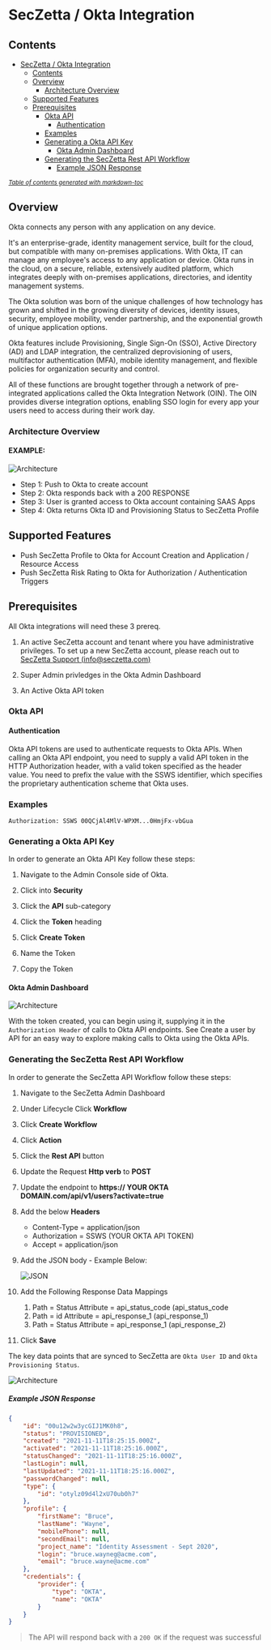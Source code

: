 
# SecZetta / Okta Integration

## Contents

- [SecZetta / Okta Integration](#seczetta---okta-integration)
  * [Contents](#contents)
  * [Overview](#overview)
    + [Architecture Overview](#architecture-overview)
  * [Supported Features](#supported-features)
  * [Prerequisites](#prerequisites)
    + [Okta  API](#okta--api)
      - [Authentication](#authentication)
    + [Examples](#examples)
    + [Generating a Okta API Key](#generating-a-okta-api-key)
      - [Okta Admin Dashboard](#okta-admin-dashboard)
    + [Generating the SecZetta Rest API Workflow](#generating-the-seczetta-rest-api-workflow)
        * [Example JSON Response](#example-json-response)

<small><i><a href='http://ecotrust-canada.github.io/markdown-toc/'>Table of contents generated with markdown-toc</a></i></small>

## Overview

Okta connects any person with any application on any device.

It's an enterprise-grade, identity management service, built for the cloud, but compatible with many on-premises applications. With Okta, IT can manage any employee's access to any application or device. Okta runs in the cloud, on a secure, reliable, extensively audited platform, which integrates deeply with on-premises applications, directories, and identity management systems.

The Okta solution was born of the unique challenges of how technology has grown and shifted in the growing diversity of devices, identity issues, security, employee mobility, vender partnership, and the exponential growth of unique application options.

Okta features include Provisioning, Single Sign-On (SSO), Active Directory (AD) and LDAP integration, the centralized deprovisioning of users, multifactor authentication (MFA), mobile identity management, and flexible policies for organization security and control.

All of these functions are brought together through a network of pre-integrated applications called the Okta Integration Network (OIN). The OIN provides diverse integration options, enabling SSO login for every app your users need to access during their work day.

### Architecture Overview

#### EXAMPLE: 

![Architecture](img/okta-sz-architecture.png "This is a sample image.")

- Step 1: Push to Okta to create account
- Step 2: Okta responds back with a 200 RESPONSE
- Step 3: User is granted access to Okta account containing SAAS Apps
- Step 4: Okta returns Okta ID and Provisioning Status to SecZetta Profile

## Supported Features

- Push SecZetta Profile to Okta for Account Creation and Application / Resource Access
- Push SecZetta Risk Rating to Okta for Authorization / Authentication Triggers

## Prerequisites

All Okta integrations will need these 3 prereq.

1. An active SecZetta account and tenant where you have administrative privileges. To set up a new SecZetta account, please reach out to [SecZetta Support (info@seczetta.com)](mailto:info@seczetta.com)

2. Super Admin privledges in the Okta Admin Dashboard

3. An Active Okta API token

### Okta  API

#### Authentication

Okta API tokens are used to authenticate requests to Okta APIs. When calling an Okta API endpoint, you need to supply a valid API token in the HTTP Authorization header, with a valid token specified as the header value. You need to prefix the value with the SSWS identifier, which specifies the proprietary authentication scheme that Okta uses.

### Examples

`Authorization: SSWS 00QCjAl4MlV-WPXM...0HmjFx-vbGua`

### Generating a Okta API Key

In order to generate an Okta API Key follow these steps: 

1. Navigate to the Admin Console side of Okta. 

2. Click into **Security**

3. Click the **API** sub-category

4. Click the **Token** heading

5. Click **Create Token** 

6. Name the Token

7. Copy the Token

#### Okta Admin Dashboard

![Architecture](img/okta-api-token.png "This is a sample image.")

With the token created, you can begin using it, supplying it in the `Authorization Header` of calls to Okta API endpoints. See Create a user by API for an easy way to explore making calls to Okta using the Okta APIs.

### Generating the SecZetta Rest API Workflow

In order to generate the SecZetta API Workflow follow these steps:

1. Navigate to the SecZetta Admin Dashboard

2. Under Lifecycle Click **Workflow**

3. Click **Create Workflow**

4. Click **Action**

5. Click the **Rest API** button

6. Update the Request **Http verb** to **POST**

7. Update the endpoint to **https:// YOUR OKTA DOMAIN.com/api/v1/users?activate=true**

8. Add the below **Headers**
    
    - Content-Type = application/json
    - Authorization = SSWS (YOUR OKTA API TOKEN)
    - Accept = application/json
    
9. Add the JSON body - Example Below:
   
   ![JSON](img/okta-seczetta-workflow.png "This is a sample image.")
   
10. Add the Following Response Data Mappings

    1. Path = Status   Attribute = api_status_code (api_status_code
    2. Path = id       Attribute = api_response_1 (api_response_1)
    3. Path = Status   Attribute = api_response_1 (api_response_2)
    
11. Click **Save**

The key data points that are synced to SecZetta are `Okta User ID` and `Okta Provisioning Status`.

![Architecture](img/okta-integration-details.png "This is a sample image.") 


##### Example JSON Response

```json
{
    "id": "00u12w2w3ycGIJ1MK0h8",
    "status": "PROVISIONED",
    "created": "2021-11-11T18:25:15.000Z",
    "activated": "2021-11-11T18:25:16.000Z",
    "statusChanged": "2021-11-11T18:25:16.000Z",
    "lastLogin": null,
    "lastUpdated": "2021-11-11T18:25:16.000Z",
    "passwordChanged": null,
    "type": {
        "id": "otylz09d4l2xU70ub0h7"
    },
    "profile": {
        "firstName": "Bruce",
        "lastName": "Wayne",
        "mobilePhone": null,
        "secondEmail": null,
        "project_name": "Identity Assessment - Sept 2020",
        "login": "bruce.wayneg@acme.com",
        "email": "bruce.wayne@acme.com"
    },
    "credentials": {
        "provider": {
            "type": "OKTA",
            "name": "OKTA"
        }
    }
}
```

> The API will respond back with a `200 OK` if the request was successful
